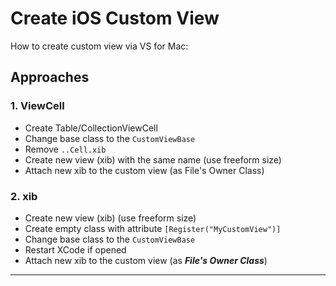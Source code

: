 # Create iOS Custom View

How to create custom view via VS for Mac:

## Approaches

### 1. ViewCell

- Create Table/CollectionViewCell
- Change base class to the `CustomViewBase`
- Remove `..Cell.xib`
- Create new view (xib) with the same name (use freeform size)
- Attach new xib to the custom view (as File's Owner Class)

### 2. xib

- Create new view (xib) (use freeform size)
- Create empty class with attribute `[Register("MyCustomView")]`
- Change base class to the `CustomViewBase`
- Restart XCode if opened
- Attach new xib to the custom view (as **_File's Owner Class_**)

---
